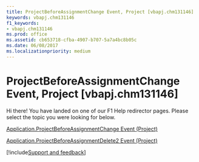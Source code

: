 ```yaml
---
title: ProjectBeforeAssignmentChange Event, Project [vbapj.chm131146]
keywords: vbapj.chm131146
f1_keywords:
- vbapj.chm131146
ms.prod: office
ms.assetid: cb653718-cfba-4907-b707-5a7a4bc8b05c
ms.date: 06/08/2017
ms.localizationpriority: medium
---
```



# ProjectBeforeAssignmentChange Event, Project [vbapj.chm131146]

Hi there! You have landed on one of our F1 Help redirector pages. Please select the topic you were looking for below.

[Application.ProjectBeforeAssignmentChange Event (Project)](https://msdn.microsoft.com/library/9d94303c-f8f6-1681-0829-23f240afc570%28Office.15%29.aspx)

[Application.ProjectBeforeAssignmentDelete2 Event (Project)](https://msdn.microsoft.com/library/2753a140-e01b-b2c1-233f-f9f265737b47%28Office.15%29.aspx)

[!include[Support and feedback](~/includes/feedback-boilerplate.md)]